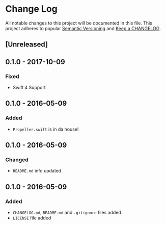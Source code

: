 # Change Log
All notable changes to this project will be documented in this file.
This project adheres to popular [Semantic Versioning](http://semver.org/) and [Keep a CHANGELOG](http://keepachangelog.com/).

## [Unreleased]

## 0.1.0 - 2017-10-09
### Fixed
* Swift 4 Support

## 0.1.0 - 2016-05-09
### Added
* `Propeller.swift` is in da house!

## 0.1.0 - 2016-05-09
### Changed
* `README.md` info updated.

## 0.1.0 - 2016-05-09
### Added
* `CHANGELOG.md`, `README.md` and `.gitignore` files added
* `LICENSE` file added